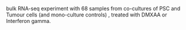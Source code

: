 bulk RNA-seq experiment with 68 samples from co-cultures of PSC and Tumour cells (and mono-culture controls) , treated with DMXAA or Interferon gamma. 
